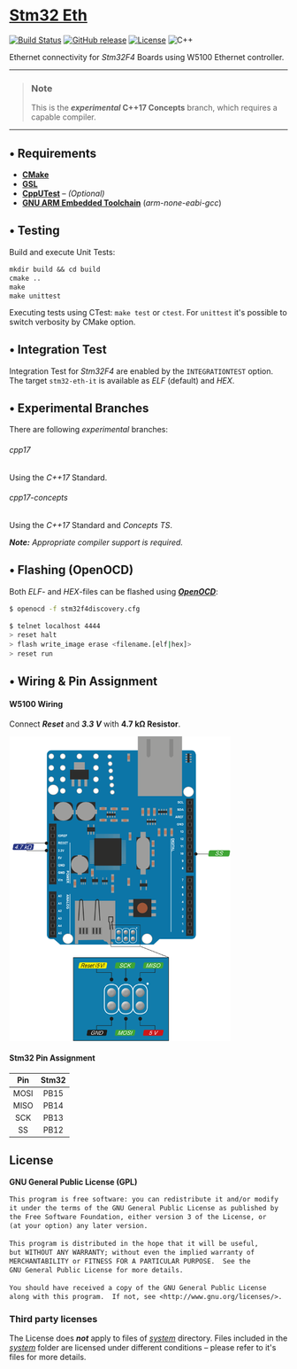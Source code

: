 # [Stm32 Eth](https://github.com/offa/stm32-eth)

[![Build Status](https://travis-ci.org/offa/stm32-eth.svg?branch=master)](https://travis-ci.org/offa/stm32-eth)
[![GitHub release](https://img.shields.io/github/release/offa/stm32-eth.svg)](https://github.com/offa/stm32-eth/releases)
[![License](https://img.shields.io/badge/license-GPLv3-yellow.svg)](LICENSE)
![C++](https://img.shields.io/badge/c++-17-green.svg)

Ethernet connectivity for *Stm32F4* Boards using W5100 Ethernet controller.

---------------------------
> ### Note
>
> This is the ***experimental* C++17 Concepts** branch, which requires a capable compiler.

---------------------------

## • Requirements

 - [**CMake**](http://www.cmake.org/)
 - [**GSL**](https://github.com/microsoft/gsl)
 - [**CppUTest**](https://github.com/cpputest/cpputest) – *(Optional)*
 - [**GNU ARM Embedded Toolchain**](https://developer.arm.com/open-source/gnu-toolchain/gnu-rm) (*arm-none-eabi-gcc*)
 

## • Testing

Build and execute Unit Tests:

```
mkdir build && cd build
cmake ..
make
make unittest
```

Executing tests using CTest: `make test` or `ctest`. For `unittest` it's possible to switch verbosity by CMake option.


## • Integration Test

Integration Test for *Stm32F4* are enabled by the `INTEGRATIONTEST` option. The target `stm32-eth-it` is available as *ELF* (default) and *HEX*.



## • Experimental Branches

There are following *experimental* branches:

###### cpp17

Using the *C++17* Standard.

###### cpp17-concepts

Using the *C++17* Standard and *Concepts TS*.

_**Note:** Appropriate compiler support is required._


## • Flashing (OpenOCD)

Both *ELF*- and *HEX*-files can be flashed using [***OpenOCD***](http://openocd.org/):

```sh
$ openocd -f stm32f4discovery.cfg
```

```sh
$ telnet localhost 4444
> reset halt
> flash write_image erase <filename.[elf|hex]>
> reset run
```

## • Wiring & Pin Assignment

#### W5100 Wiring

Connect ***Reset*** and ***3.3 V*** with **4.7 kΩ Resistor**.

[![W5100 Pin Assignment](doc/W5100-Pin-Assignment-Scaled.png?raw=true)](doc/W5100-Pin-Assignment.png?raw=true)

#### Stm32 Pin Assignment

| Pin  | Stm32 |
|:----:|:-----:|
| MOSI | PB15  |
| MISO | PB14  |
| SCK  | PB13  |
| SS   | PB12  |



## License

**GNU General Public License (GPL)**

    This program is free software: you can redistribute it and/or modify
    it under the terms of the GNU General Public License as published by
    the Free Software Foundation, either version 3 of the License, or
    (at your option) any later version.

    This program is distributed in the hope that it will be useful,
    but WITHOUT ANY WARRANTY; without even the implied warranty of
    MERCHANTABILITY or FITNESS FOR A PARTICULAR PURPOSE.  See the
    GNU General Public License for more details.

    You should have received a copy of the GNU General Public License
    along with this program.  If not, see <http://www.gnu.org/licenses/>.


### Third party licenses

The License does ***not*** apply to files of [*system*](system/) directory. Files included in the [*system*](system/) folder are licensed under different conditions – please refer to it's files for more details.

